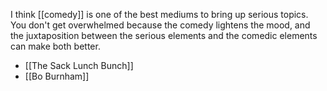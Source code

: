 I think [[comedy]] is one of the best mediums to bring up serious topics. You don't get overwhelmed because the comedy lightens the mood, and the juxtaposition between the serious elements and the comedic elements can make both better.

 - [[The Sack Lunch Bunch]]
 - [[Bo Burnham]]
